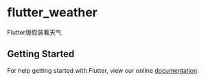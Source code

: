 # flutter_weather

Flutter版假装看天气

## Getting Started

For help getting started with Flutter, view our online
[documentation](https://flutter.io/).
